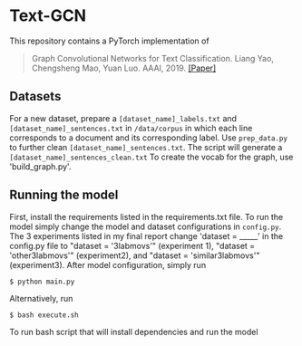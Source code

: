 # Text-GCN 

This repository contains a PyTorch implementation of 
> Graph Convolutional Networks for Text Classification. 
> Liang Yao, Chengsheng Mao, Yuan Luo.
> AAAI, 2019. [\[Paper\]](https://arxiv.org/abs/1809.05679)

## Datasets

For a new dataset, prepare a `[dataset_name]_labels.txt` and `[dataset_name]_sentences.txt` in `/data/corpus` in which each line corresponds to a document and its corresponding label. 
Use `prep_data.py` to further clean `[dataset_name]_sentences.txt`.
The script will generate a  `[dataset_name]_sentences_clean.txt`
To create the vocab for the graph, use 'build_graph.py'.
 
## Running the model
First, install the requirements listed in the requirements.txt file.
To run the model simply change the model and dataset configurations in `config.py`.  
The 3 experiments listed in my final report change 'dataset = _____' in the config.py file to "dataset = '3labmovs'" (experiment 1), "dataset = 'other3labmovs'" (experiment2), and "dataset = 'similar3labmovs'" (experiment3). 
After model configuration, simply run 
```
$ python main.py
```
Alternatively, run
```
$ bash execute.sh
```
To run bash script that will install dependencies and run the model
